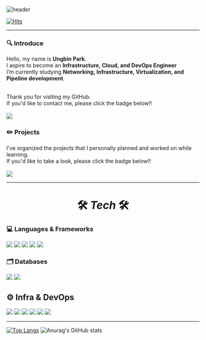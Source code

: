 ![header](https://capsule-render.vercel.app/api?type=venom&color=auto&customColorList=2&height=200&section=header&text=Ungbbi&fontSize=70&fontColor=d6ace9&theme=gruvbox_light)
</br>

[![Hits](https://hits.seeyoufarm.com/api/count/incr/badge.svg?url=https://github.com/Ungbbi&count_bg=%23AAACE3&title_bg=%237B628E&icon=&icon_color=%23E7E7E7&title=Hits&edge_flat=false)](https://github.com/Ungbbi)
</br>
___
### 🔍 Introduce
Hello, my name is **Ungbin Park**.</br>
I aspire to become an **Infrastructure, Cloud, and DevOps Engineer**</br>
I’m currently studying **Networking, Infrastructure, Virtualization, and Pipeline development**.</br></br>

Thank you for visiting my GitHub.</br>
If you'd like to contact me, please click the badge below!! </br></br>
<a href="mailto:mandarin1999@tukorea.ac.kr"><img src="https://img.shields.io/badge/Gmail-EA4335?style=for-the-badge&logo=Gmail&logoColor=white&link=mandarin1999@tukorea.ac.kr"/></a>
</br>

### ✏️ Projects
I've organized the projects that I personally planned and worked on while learning.</br>
If you'd like to take a look, please click the badge below!!</br></br>
<a href="https://github.com/Ungbbi/Project-Portfolio"><img src="https://img.shields.io/badge/Github-181717?style=for-the-badge&logo=Github&logoColor=white&link=https://github.com/Ungbbi/Project-Portfolio"/></a>
___
# <div align="center"> 🛠️ *Tech* 🛠️</div>
### 💻 Languages & Frameworks
<img src="https://img.shields.io/badge/Python-3776AB?style=for-the-badge&logo=Python&logoColor=white"> <img src="https://img.shields.io/badge/Java-ED8B00?style=for-the-badge&logo=openjdk&logoColor=white"> <img src="https://img.shields.io/badge/C-A8B9CC?style=for-the-badge&logo=c&logoColor=white"> <img src="https://img.shields.io/badge/Linux-FCC624?style=for-the-badge&logo=linux&logoColor=white"> <img src="https://img.shields.io/badge/SpringBoot-6DB33F?style=for-the-badge&logo=springboot&logoColor=white"/> 

### 🗂️ Databases
<img src="https://img.shields.io/badge/MySQL-00000F?style=for-the-badge&logo=mysql&logoColor=white"/> <img src="https://img.shields.io/badge/OracleSQL-F80000?style=for-the-badge&logo=oracle&logoColor=white"/>

## ⚙️ Infra & DevOps
<img src="https://img.shields.io/badge/Amazon_AWS-232F3E?style=for-the-badge&logo=amazon-aws&logoColor=white"/> <img src="https://img.shields.io/badge/Ubuntu-E95420?style=for-the-badge&logo=ubuntu&logoColor=white"/> <img src="https://img.shields.io/badge/Docker-2496ED?style=for-the-badge&logo=docker&logoColor=white"/> <img src="https://img.shields.io/badge/kubernetes-326CE5?style=for-the-badge&logo=kubernetes&logoColor=white"/> <img src="https://img.shields.io/badge/elk stack-0C2074?style=for-the-badge&logo=elk stack&logoColor=white"/> <img src="https://img.shields.io/badge/Cisco-1BA0D7?style=for-the-badge&logo=cisco&logoColor=white"/>
___

  
</div>


[![Top Langs](https://github-readme-stats.vercel.app/api/top-langs/?username=ungbbi&theme=moltack)](https://github.com/anuraghazra/github-readme-stats)
![Anurag's GitHub stats](https://github-readme-stats.vercel.app/api?username=ungbbi&show_icons=true&theme=moltack)


<!--
**Ungbbi/Ungbbi** is a ✨ _special_ ✨ repository because its `README.md` (this file) appears on your GitHub profile.

Here are some ideas to get you started:

- 🔭 I’m currently working on ...
- 🌱 I’m currently learning ...
- 👯 I’m looking to collaborate on ...
- 🤔 I’m looking for help with ...
- 💬 Ask me about ...
- 📫 How to reach me: ...
- 😄 Pronouns: ...
- ⚡ Fun fact: ...
-->



